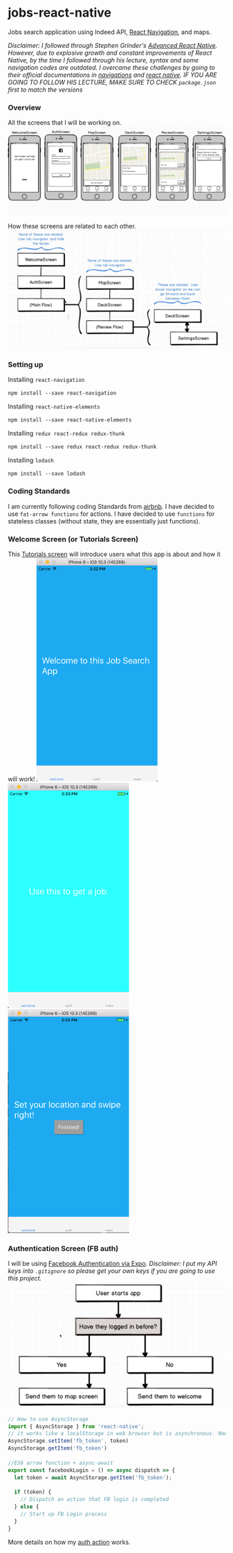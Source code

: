 # jobs-react-native
Jobs search application using Indeed API, [React Navigation](https://reactnavigation.org/docs/intro/), and maps.

*Disclaimer: I followed through Stephen Grinder's [Advanced React Native](https://www.udemy.com/react-native-advanced/).
However, due to explosive growth and constant improvements of React Native, by the time I followed through his lecture, syntax and some navigation codes are outdated. I overcame these challenges by going to their official documentations in [navigations](https://reactnavigation.org/docs) and [react native](https://facebook.github.io/react-native). IF YOU ARE GOING TO FOLLOW HIS LECTURE, MAKE SURE TO CHECK `package.json` first to match the versions*

### Overview
All the screens that I will be working on.
![alt text](demo/screens.png)

How these screens are related to each other.
![alt text](demo/flow.png)

### Setting up
Installing `react-navigation`
```bash
npm install --save react-navigation
```

Installing `react-native-elements`
```bash
npm install --save react-native-elements
```

Installing `redux react-redux redux-thunk`
```bash
npm install --save redux react-redux redux-thunk
```

Installing `lodash`
```bash
npm install --save lodash
```

### Coding Standards
I am currently following coding Standards from [airbnb](https://github.com/airbnb/javascript/tree/master/react).
I have decided to use `fat-arrow functions` for actions.
I have decided to use `functions` for stateless classes (without state, they are essentially just functions).

### Welcome Screen (or Tutorials Screen)
This [Tutorials screen](jobs/components/Slides.js) will introduce users what this app is about and how it will work!
<img src="demo/tut1.png" width="280"> <img src="demo/tut2.png" width="280"> <img src="demo/tut3.png" width="280">

### Authentication Screen (FB auth)
I will be using [Facebook Authentication via Expo](https://docs.expo.io/versions/v17.0.0/sdk/facebook.html).
*Disclaimer: I put my API keys into `.gitignore` so please get your own keys if you are going to use this project.*
<img src="demo/authFlow.png">

```js
// How to use AsyncStorage
import { AsyncStorage } from 'react-native';
// it works like a localStorage in web browser but is asynchronous. Need a callback to handle after successful request.
AsyncStorage.setItem('fb_token', token)
AsyncStorage.getItem('fb_token')

//ES6 arrow function + async-await
export const facebookLogin = () => async dispatch => {
  let token = await AsyncStorage.getItem('fb_token');

  if (token) {
    // Dispatch an action that FB login is completed
  } else {
    // Start up FB Login process
  }
}


```
More details on how my [auth action](jobs/actions/auth_action.js) works.
